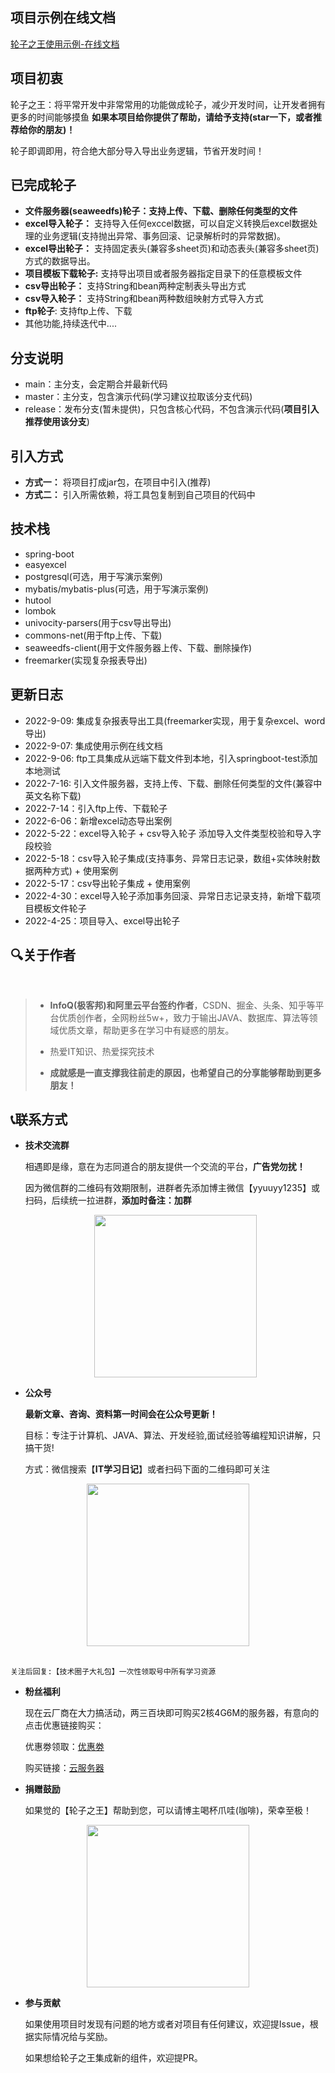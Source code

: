 ## 项目示例在线文档

<a href="http://it-learning-diary.gitee.io/it-wheels-king-inline-doc" target="_blank">轮子之王使用示例-在线文档</a>


## 项目初衷

轮子之王：将平常开发中非常常用的功能做成轮子，减少开发时间，让开发者拥有更多的时间能够摸鱼
<b>如果本项目给你提供了帮助，请给予支持(star一下，或者推荐给你的朋友)！</b>

轮子即调即用，符合绝大部分导入导出业务逻辑，节省开发时间！


## 已完成轮子

- <b>文件服务器(seaweedfs)轮子：支持上传、下载、删除任何类型的文件</b> 
- <b>excel导入轮子：</b> 支持导入任何exccel数据，可以自定义转换后excel数据处理的业务逻辑(支持抛出异常、事务回滚、记录解析时的异常数据)。
- <b>excel导出轮子：</b> 支持固定表头(兼容多sheet页)和动态表头(兼容多sheet页)方式的数据导出。
- <b>项目模板下载轮子:</b> 支持导出项目或者服务器指定目录下的任意模板文件
- <b>csv导出轮子：</b> 支持String和bean两种定制表头导出方式
- <b>csv导入轮子：</b> 支持String和bean两种数组映射方式导入方式
- <b>ftp轮子</b>: 支持ftp上传、下载
- 其他功能,持续迭代中....



## 分支说明

- main：主分支，会定期合并最新代码
- master：主分支，包含演示代码(学习建议拉取该分支代码)
- release：发布分支(暂未提供)，只包含核心代码，不包含演示代码(<b>项目引入推荐使用该分支</b>)

## 引入方式


- <b>方式一：</b> 将项目打成jar包，在项目中引入(推荐)
- <b>方式二：</b> 引入所需依赖，将工具包复制到自己项目的代码中

## 技术栈

- spring-boot
- easyexcel
- postgresql(可选，用于写演示案例)
- mybatis/mybatis-plus(可选，用于写演示案例)
- hutool
- lombok
- univocity-parsers(用于csv导出导出)
- commons-net(用于ftp上传、下载)
- seaweedfs-client(用于文件服务器上传、下载、删除操作)
- freemarker(实现复杂报表导出)



## 更新日志

  - 2022-9-09: 集成复杂报表导出工具(freemarker实现，用于复杂excel、word导出)
  - 2022-9-07: 集成使用示例在线文档
  - 2022-9-06: ftp工具集成从远端下载文件到本地，引入springboot-test添加本地测试
  - 2022-7-16: 引入文件服务器，支持上传、下载、删除任何类型的文件(兼容中英文名称下载)
  - 2022-7-14：引入ftp上传、下载轮子
  - 2022-6-06：新增excel动态导出案例
  - 2022-5-22：excel导入轮子 + csv导入轮子 添加导入文件类型校验和导入字段校验
  - 2022-5-18：csv导入轮子集成(支持事务、异常日志记录，数组+实体映射数据两种方式) + 使用案例
  - 2022-5-17：csv导出轮子集成 + 使用案例
  - 2022-4-30：excel导入轮子添加事务回滚、异常日志记录支持，新增下载项目模板文件轮子
  - 2022-4-25：项目导入、excel导出轮子

## 🔍关于作者
<br/>


> - <b>InfoQ(极客邦)和阿里云平台签约作者</b>，CSDN、掘金、头条、知乎等平台优质创作者，全网粉丝5w+，致力于输出JAVA、数据库、算法等领域优质文章，帮助更多在学习中有疑惑的朋友。
>
> - 热爱IT知识、热爱探究技术
> 
> - **成就感是一直支撑我往前走的原因，也希望自己的分享能够帮助到更多朋友！**

## 📞联系方式



- **技术交流群**

	相遇即是缘，意在为志同道合的朋友提供一个交流的平台，**广告党勿扰！**<br>
	
	因为微信群的二维码有效期限制，进群者先添加博主微信【yyuuyy1235】或扫码，后续统一拉进群，**添加时备注：加群**
	
   <div align="center">
        <img src="https://it-diary-1308244209.cos.ap-guangzhou.myqcloud.com//image20220501120429.png" width="260px">
    </div>
  
  


- **公众号**

	**最新文章、咨询、资料第一时间会在公众号更新！**<br>
	
	目标：专注于计算机、JAVA、算法、开发经验,面试经验等编程知识讲解，只搞干货!<br>
	
	方式：微信搜索【**IT学习日记**】或者扫码下面的二维码即可关注

<div align="center">
        <img src="https://it-diary-1308244209.cos.ap-guangzhou.myqcloud.com//image20220501120516.png" width="260px">
    	</div>

<br>

    关注后回复:【技术圈子大礼包】一次性领取号中所有学习资源



- **粉丝福利**

	现在云厂商在大力搞活动，两三百块即可购买2核4G6M的服务器，有意向的点击优惠链接购买：

	优惠劵领取：<a href="https://curl.qcloud.com/YIRVbiCZ" title="优惠劵" target="_blank">优惠劵</a>
	
	购买链接：<a href="https://curl.qcloud.com/EMjgIkAC" title="云服务器" target="_blank">云服务器</a>
	


- **捐赠鼓励**

	如果觉的【轮子之王】帮助到您，可以请博主喝杯爪哇(咖啡)，荣幸至极！
<div align="center">
        <img src="https://it-diary-1308244209.cos.ap-guangzhou.myqcloud.com//image20220501120559.png" width="260px">
    	</div>



- **参与贡献**

	如果使用项目时发现有问题的地方或者对项目有任何建议，欢迎提Issue，根据实际情况给与奖励。
	
	如果想给轮子之王集成新的组件，欢迎提PR。
